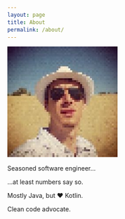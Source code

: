 ```yaml
---
layout: page
title: About
permalink: /about/
---
```

![myself](/assets/myself.jpg)

Seasoned software engineer...

...at least numbers say so.

Mostly Java, but &hearts; Kotlin.

Clean code advocate.

